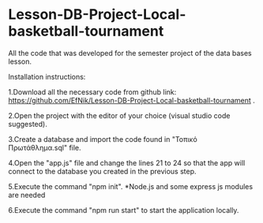 # Lesson-DB-Project-Local-basketball-tournament
All the code that was developed for the semester project of the data bases lesson.

Installation instructions:

1.Download all the necessary code from github link: https://github.com/EfNik/Lesson-DB-Project-Local-basketball-tournament .

2.Open the project with the editor of your choice (visual studio code suggested).

3.Create a database and import the code found in "Τοπικό Πρωτάθλημα.sql" file.

4.Open the "app.js" file and change the lines 21 to 24 so that the app will connect to the database you created in the previous step.

5.Execute the command "npm init".
    *Node.js and some express js modules are needed 

6.Execute the command "npm run start" to start the application locally.

